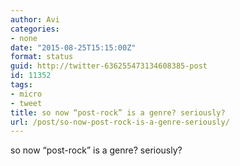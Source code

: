 ```yaml
---
author: Avi
categories:
- none
date: "2015-08-25T15:15:00Z"
format: status
guid: http://twitter-636255473134608385-post
id: 11352
tags:
- micro
- tweet
title: so now “post-rock” is a genre? seriously?
url: /post/so-now-post-rock-is-a-genre-seriously/
---
```

so now “post-rock” is a genre? seriously?